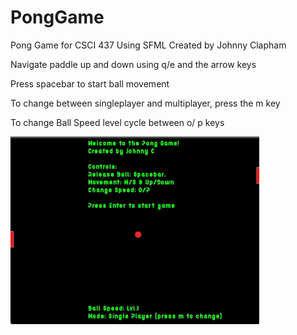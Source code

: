 # PongGame
Pong Game for CSCI 437
Using SFML
Created by Johnny Clapham 

Navigate paddle up and down using q/e and the arrow keys

Press spacebar to start ball movement

To change between singleplayer and multiplayer, press the m key

To change Ball Speed level cycle between o/ p keys

![](examplerun.gif)
